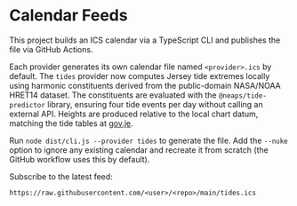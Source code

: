 # Calendar Feeds

This project builds an ICS calendar via a TypeScript CLI and publishes the file via GitHub Actions.

Each provider generates its own calendar file named `<provider>.ics` by default.
The `tides` provider now computes Jersey tide extremes locally using harmonic
constituents derived from the public-domain NASA/NOAA HRET14 dataset. The
constituents are evaluated with the `@neaps/tide-predictor` library, ensuring
four tide events per day without calling an external API. Heights are produced
relative to the local chart datum, matching the tide tables at
[gov.je](https://www.gov.je/weather/tidetimes/).

Run `node dist/cli.js --provider tides` to generate the file. Add the `--nuke`
option to ignore any existing calendar and recreate it from scratch (the GitHub
workflow uses this by default).

Subscribe to the latest feed:

```
https://raw.githubusercontent.com/<user>/<repo>/main/tides.ics
```
